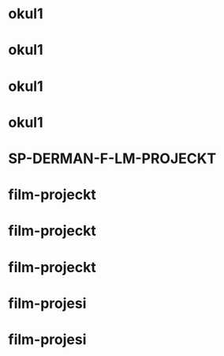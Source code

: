 # okul1
# okul1
# okul1
# okul1
# SP-DERMAN-F-LM-PROJECKT
# film-projeckt
# film-projeckt
# film-projeckt
# film-projesi
# film-projesi

